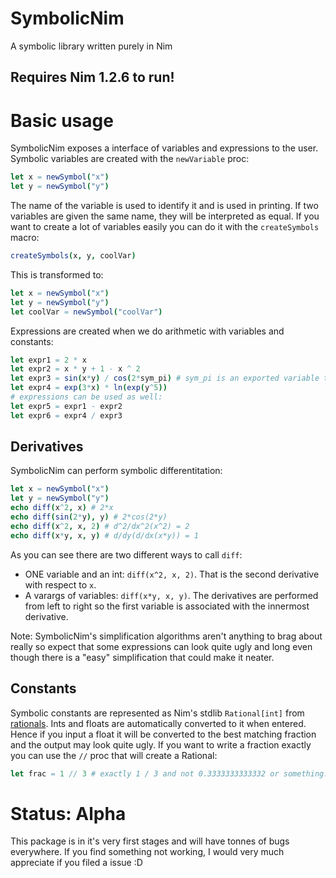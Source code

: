 # SymbolicNim
A symbolic library written purely in Nim

## Requires Nim 1.2.6 to run!

# Basic usage
SymbolicNim exposes a interface of variables and expressions to the user. Symbolic variables are created with the `newVariable` proc:
```nim
let x = newSymbol("x")
let y = newSymbol("y")
```
The name of the variable is used to identify it and is used in printing. If two variables are given the same name, they will be interpreted as equal. If you want to create a lot of variables easily you can do it with the `createSymbols` macro:
```nim
createSymbols(x, y, coolVar)
```
This is transformed to:
```nim
let x = newSymbol("x")
let y = newSymbol("y")
let coolVar = newSymbol("coolVar")
```
Expressions are created when we do arithmetic with variables and constants:
```nim
let expr1 = 2 * x
let expr2 = x * y + 1 - x ^ 2
let expr3 = sin(x*y) / cos(2*sym_pi) # sym_pi is an exported variable that SymbolicNim interprets as pi.
let expr4 = exp(3*x) * ln(exp(y^5))
# expressions can be used as well:
let expr5 = expr1 - expr2
let expr6 = expr4 / expr3
```

## Derivatives
SymbolicNim can perform symbolic differentitation:
```nim
let x = newSymbol("x")
let y = newSymbol("y")
echo diff(x^2, x) # 2*x
echo diff(sin(2*y), y) # 2*cos(2*y)
echo diff(x^2, x, 2) # d^2/dx^2(x^2) = 2
echo diff(x*y, x, y) # d/dy(d/dx(x*y)) = 1
```
As you can see there are two different ways to call `diff`:
- ONE variable and an int: `diff(x^2, x, 2)`. That is the second derivative with respect to `x`.
- A varargs of variables: `diff(x*y, x, y)`. The derivatives are performed from left to right so the first variable is associated with the innermost derivative. 

Note: SymbolicNim's simplification algorithms aren't anything to brag about really so expect that some expressions can look quite ugly and long even though there is a "easy" simplification that could make it neater.

## Constants
Symbolic constants are represented as Nim's stdlib `Rational[int]` from [rationals](https://nim-lang.org/docs/rationals.html). Ints and floats are automatically converted to it when entered. Hence if you input a float it will be converted to the best matching fraction and the output may look quite ugly. If you want to write a fraction exactly you can use the `//` proc that will create a Rational:
```nim
let frac = 1 // 3 # exactly 1 / 3 and not 0.3333333333332 or something.
```

# Status: Alpha
This package is in it's very first stages and will have tonnes of bugs everywhere. If you find something not working, I would very much appreciate if you filed a issue :D

